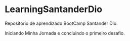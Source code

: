 # LearningSantanderDio

 Repositório de aprendizado BootCamp Santander Dio.

 Iniciando Minha Jornada e concluindo o primeiro desafio.
